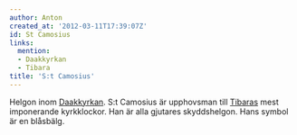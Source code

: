 ```yaml
---
author: Anton
created_at: '2012-03-11T17:39:07Z'
id: St Camosius
links:
  mention:
  - Daakkyrkan
  - Tibara
title: 'S:t Camosius'
---
```


Helgon inom [Daakkyrkan]. S:t Camosius är upphovsman till [Tibaras] mest imponerande kyrkklockor.
Han är alla gjutares skyddshelgon. Hans symbol är en blåsbälg.

  [Daakkyrkan]: Daakkyrkan
  [Tibaras]: Tibara
